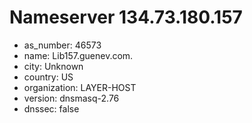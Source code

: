 # Nameserver 134.73.180.157

* as_number: 46573
* name: Lib157.guenev.com.
* city: Unknown
* country: US
* organization: LAYER-HOST
* version: dnsmasq-2.76
* dnssec: false
